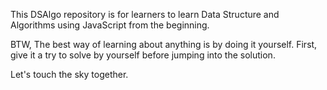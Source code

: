 This DSAlgo repository is for learners to learn Data Structure and Algorithms using JavaScript from the beginning.

BTW, The best way of learning about anything is by doing it yourself. First, give it a try to solve by yourself before jumping into the solution.

Let's touch the sky together.